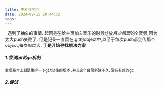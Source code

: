 ```yaml
---
title: 中秋节学习
date: 2024-09-15 20:44:32
tags:
---
```

 <!-- more -->
遇到了抽象的事情.
起因是在给主页加入音乐的时候想放*月之暗面*的全音频,因为太大push失败了.
但是记录一直留在.git的object中,以至于每次push都会传那个object,每次都过大.
**于是开始寻找解决方案**
##### 1.尝试git的gc机制
    发现基本上就是重排一下git以往的版本,并且这个目录新建不久,没有有效的gc.
##### 2.尝试
